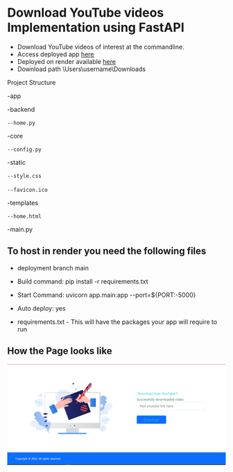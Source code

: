 # Download YouTube videos Implementation using FastAPI
* Download YouTube videos of interest at the commandline.
* Access deployed app [here](https://youtome.onrender.com/)
* Deployed on render available [here](http://render.com/)
* Download path \Users\username\Downloads

Project Structure

-app

  -backend

    --home.py

  -core

    --config.py

  -static

    --style.css

    --favicon.ico

  -templates

    --home.html

  -main.py

## To host in render you need the following files
* deployment branch main

* Build command: pip install -r requirements.txt

* Start Command: uvicorn app.main:app --port=${PORT:-5000}

* Auto deploy: yes

* requirements.txt - This will have the packages your app will require to run  

## How the Page looks like
![img.png](img.png)